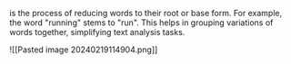 is the process of reducing words to their root or base form. For example, the word "running" stems to "run". This helps in grouping variations of words together, simplifying text analysis tasks.

![[Pasted image 20240219114904.png]]